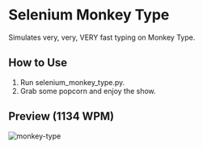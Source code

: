 # Selenium Monkey Type

Simulates very, very, VERY fast typing on Monkey Type.

## How to Use

1. Run selenium_monkey_type.py.
2. Grab some popcorn and enjoy the show.

## Preview (1134 WPM)

![monkey-type](https://user-images.githubusercontent.com/50504089/88124408-07d52500-cb9b-11ea-80ce-67a51f4e69e1.png)
